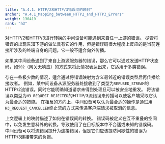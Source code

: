 ```yaml
---
title: "A.4.1. HTTP/2和HTTP/3错误间的映射"
anchor: "A.4.1_Mapping_between_HTTP2_and_HTTP3_Errors"
weight: 130410
rank: "h3"
---
```


对HTTP/2和HTTP/3进行转换的中间设备可能遇到来自任一上游的错误。
尽管将错误的出现告知下游的做法具有它的作用，但是错误码很大程度上反应的是当前连接所涉及的终端自身的问题，它一般不适合向外传播。

如果某中间设备遇到了来自上游源服务器的错误，那么它可以通过发送HTTP状态码，如`502`（网关无响应）的方式来将此情况表达出来，它适用于多类错误。

存在一些极少数的情况，适合通过将错误映射为含义最邻近的错误类型后再传播给接收者。
例如，某中间设备从源服务器处接收到了类型为`REFUSED_STREAM`的HTTP/2流错误，同时它能明确知道请求未得到处理且可以被安全地重发。
将该错误以类型为`H3_REQUEST_REJECTED`的HTTP/3流错误来传播可以使客户端采取它认为最合适的措施。
在相反的方向上，中间设备可以认为最合适的操作是通过用`H3_REQUEST_CANCELLED`终止流的方式来传递客户端请求被取消的信息。

上文逻辑上的映射描述了如何在错误间的转换。
错误码被定义在互不重叠的空间中，以免发生意料外的转换，导致使用了在目标版本中不合适或未知的错误码。
中间设备可以将流错误提升为连接错误，但是它们应该提防间歇性的错误为HTTP/3连接带来的负担。
